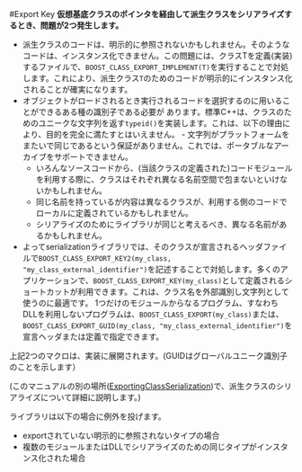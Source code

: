 #Export Key
**仮想基底クラスのポインタを経由して派生クラスをシリアライズするとき、問題が2つ発生します。**

- 派生クラスのコードは、明示的に参照されないかもしれません。そのようなコードは、インスタンス化できません。この問題には、クラスTを定義(実装)するファイルで、`BOOST_CLASS_EXPORT_IMPLEMENT(T)`を実行することで対処します。これにより、派生クラス`T`のためのコードが明示的にインスタンス化されることが確実になります。
- オブジェクトがロードされるとき実行されるコードを選択するのに用いることができるある種の識別子である必要が あります。標準C++は、クラスのためのユニークな文字列を返す`typeid()`を実装します。これは、以下の理由により、目的を完全に満たすとはいえません。	- 文字列がプラットフォームをまたいで同じであるという保証がありません。これでは、ポータブルなアーカイブをサポートできません。
	- いろんなソースコードから、(当該クラスの定義された)コードモジュールを利用する際に、クラスはそれぞれ異なる名前空間で包まないといけないかもしれません。
	- 同じ名前を持っているが内容は異なるクラスが、利用する側のコードでローカルに定義されているかもしれません。
	- シリアライズのためにライブラリが同じと考えるべき、異なる名前があるかもしれません。
- よってserializationライブラリでは、そのクラスが宣言されるヘッダファイルで`BOOST_CLASS_EXPORT_KEY2(my_class, "my_class_external_identifier")`を記述することで対処します。多くのアプリケーションで、`BOOST_CLASS_EXPORT_KEY(my_class)`として定義されるショートカットが利用できます。これは、クラス名を外部識別し文字列として使うのに最適です。
1つだけのモジュールからなるプログラム、すなわちDLLを利用しないプログラムは、`BOOST_CLASS_EXPORT(my_class)`または、`BOOST_CLASS_EXPORT_GUID(my_class, "my_class_external_identifier")`を宣言ヘッダまたは定義で指定できます。

上記2つのマクロは、実装に展開されます。(GUIDはグローバルユニーク識別子のことを示します）

(このマニュアルの別の場所([ExportingClassSerialization](../special-considerations/exporting-class-serialization.md))で、派生クラスのシリアライズについて詳細に説明します。)

ライブラリは以下の場合に例外を投げます。

- exportされていない明示的に参照されないタイプの場合
- 複数のモジュールまたはDLLでシリアライズのための同じタイプがインスタンス化された場合


